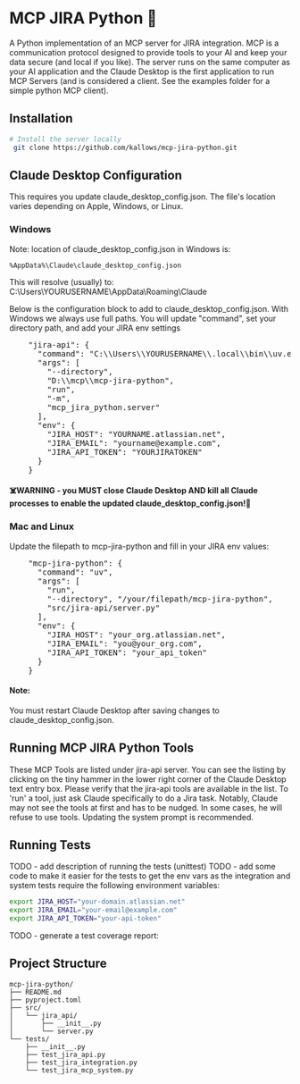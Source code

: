 # MCP JIRA Python 🚀

A Python implementation of an MCP server for JIRA integration. MCP is a communication protocol designed to provide tools to your AI and keep your data secure (and local if you like). The server runs on the same computer as your AI application and the Claude Desktop is the first application to run MCP Servers (and is considered a client. See the examples folder for a simple python MCP client).

## Installation

```bash
# Install the server locally
 git clone https://github.com/kallows/mcp-jira-python.git 
```
## Claude Desktop Configuration
This requires you update claude_desktop_config.json. The file's location varies depending on Apple, Windows, or Linux.
 
### Windows
Note: location of claude_desktop_config.json in Windows is:
```
%AppData%\Claude\claude_desktop_config.json
```
This will resolve (usually) to: 
C:\Users\YOURUSERNAME\AppData\Roaming\Claude

Below is the configuration block to add to claude_desktop_config.json.
With Windows we always use full paths. You will update "command", set your directory path, and add your JIRA env settings
<pre>
    "jira-api": {
      "command": "C:\\Users\\YOURUSERNAME\\.local\\bin\\uv.exe",
      "args": [
        "--directory",
        "D:\\mcp\\mcp-jira-python",
        "run",
        "-m",
        "mcp_jira_python.server"
      ],
      "env": {
        "JIRA_HOST": "YOURNAME.atlassian.net",
        "JIRA_EMAIL": "yourname@example.com",
        "JIRA_API_TOKEN": "YOURJIRATOKEN"
      }      
    }
</pre>
#### ☠️WARNING - you MUST close Claude Desktop AND kill all Claude processes to enable the updated claude_desktop_config.json!😬

### Mac and Linux
Update the filepath to mcp-jira-python and fill in your JIRA env values:
<pre>
    "mcp-jira-python": {
      "command": "uv",
      "args": [
        "run",
        "--directory", "/your/filepath/mcp-jira-python",
        "src/jira-api/server.py"
      ],
      "env": {
        "JIRA_HOST": "your_org.atlassian.net",
        "JIRA_EMAIL": "you@your_org.com",
        "JIRA_API_TOKEN": "your_api_token"
      }      
    }
</pre>

#### Note:
You must restart Claude Desktop after saving changes to claude_desktop_config.json.


## Running MCP JIRA Python Tools
These MCP Tools are listed under jira-api server. You can see the listing by clicking on the tiny hammer in the lower right corner of the Claude Desktop text entry box. Please verify that the jira-api tools are available in the list. To 'run' a tool, just ask Claude specifically to do a Jira task. Notably, Claude may not see the tools at first and has to be nudged. In some cases, he will refuse to use tools. Updating the system prompt is recommended.
## Running Tests    
TODO - add description of running the tests (unittest)
TODO - add some code to make it easier for the tests to get the env vars as the integration and system tests require the following environment variables:

```bash
export JIRA_HOST="your-domain.atlassian.net"
export JIRA_EMAIL="your-email@example.com"
export JIRA_API_TOKEN="your-api-token"
```
TODO - generate a test coverage report:

## Project Structure

```
mcp-jira-python/
├── README.md
├── pyproject.toml
├── src/
│   └── jira_api/
│       ├── __init__.py
│       └── server.py
└── tests/
    ├── __init__.py
    ├── test_jira_api.py
    ├── test_jira_integration.py
    └── test_jira_mcp_system.py
```
